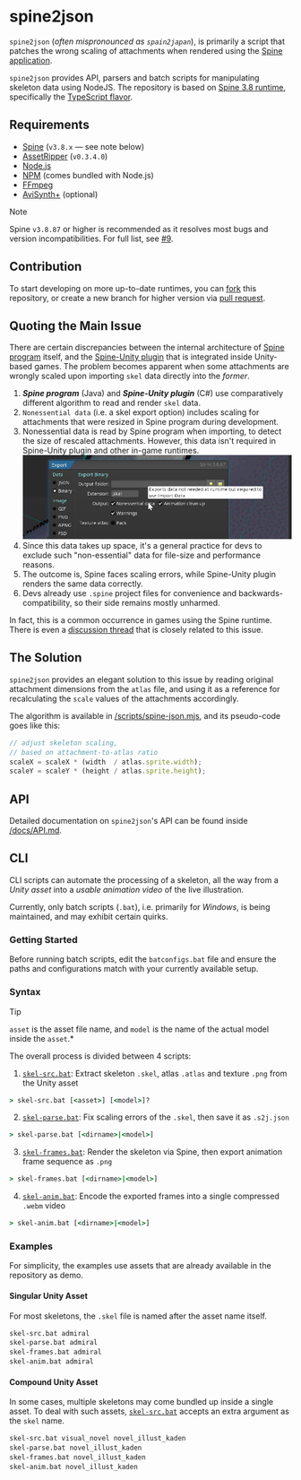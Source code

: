 # spine2json
`spine2json` (*often mispronounced as `spain2japan`*), is primarily a script that patches the wrong scaling of attachments when rendered using the [Spine application](https://esotericsoftware.com/).

`spine2json` provides API, parsers and batch scripts for manipulating skeleton data using NodeJS. The repository is based on [Spine 3.8 runtime](https://github.com/EsotericSoftware/spine-runtimes/tree/3.8), specifically the [TypeScript flavor](https://github.com/EsotericSoftware/spine-runtimes/blob/3.8/spine-ts/core/src/SkeletonBinary.ts).

## Requirements
* [Spine](https://esotericsoftware.com/) (`v3.8.x` — see note below)
* [AssetRipper](https://github.com/AssetRipper/AssetRipper/releases/tag/0.3.4.0) (`v0.3.4.0`)
* [Node.js](https://nodejs.org/en/download/prebuilt-installer)
* [NPM](https://github.com/npm/cli#installation) (comes bundled with Node.js)
* [FFmpeg](https://www.gyan.dev/ffmpeg/builds/#release-builds)
* [AviSynth+](https://avs-plus.net/get_started.html) (optional)

> [!NOTE]
> Spine `v3.8.87` or higher is recommended as it resolves most bugs and version incompatibilities. For full list, see [#9](/../../issues/9).

## Contribution
To start developing on more up-to-date runtimes, you can [fork](/../../fork) this repository, or create a new branch for higher version via [pull request](/../../pulls).

## Quoting the Main Issue
There are certain discrepancies between the internal architecture of [Spine program](https://esotericsoftware.com/) itself, and the [Spine-Unity plugin](https://en.esotericsoftware.com/spine-unity) that is integrated inside Unity-based games. The problem becomes apparent when some attachments are wrongly scaled upon importing `skel` data directly into the *former*.
1. ***Spine program*** (Java) and ***Spine-Unity plugin*** (C#) use comparatively different algorithm to read and render `skel` data.
2. `Nonessential data` (i.e. a skel export option) includes scaling for attachments that were resized in Spine program during development.
3. Nonessential data is read by Spine program when importing, to detect the size of rescaled attachments. However, this data isn't required in Spine-Unity plugin and other in-game runtimes. ![Verbatim: Nonessential data — Exports data not needed at runtime but required to use Import Data](/docs/nonessential_data.png)
4. Since this data takes up space, it's a general practice for devs to exclude such "non-essential" data for file-size and performance reasons.
5. The outcome is, Spine faces scaling errors, while Spine-Unity plugin renders the same data correctly.
6. Devs already use `.spine` project files for convenience and backwards-compatibility, so their side remains mostly unharmed.

In fact, this is a common occurrence in games using the Spine runtime. There is even a [discussion thread](https://en.esotericsoftware.com/forum/d/9066-workaround-for-missing-mesh-data/3) that is closely related to this issue.

## The Solution
`spine2json` provides an elegant solution to this issue by reading original attachment dimensions from the `atlas` file, and using it as a reference for recalculating the `scale` values of the attachments accordingly.

The algorithm is available in [/scripts/spine-json.mjs](/scripts/spine-json.mjs), and its pseudo-code goes like this:

```js
// adjust skeleton scaling,
// based on attachment-to-atlas ratio
scaleX = scaleX * (width  / atlas.sprite.width);
scaleY = scaleY * (height / atlas.sprite.height);
```

## API
Detailed documentation on `spine2json`'s API can be found inside [/docs/API.md](/docs/API.md).

## CLI
CLI scripts can automate the processing of a skeleton, all the way from a *Unity asset* into a *usable animation video* of the live illustration.

Currently, only batch scripts (`.bat`), i.e. primarily for *Windows*, is being maintained, and may exhibit certain quirks.

### Getting Started
Before running batch scripts, edit the `batconfigs.bat` file and ensure the paths and configurations match with your currently available setup.

### Syntax
> [!TIP]
> `asset` is the asset file name, and `model` is the name of the actual model inside the `asset`.*

The overall process is divided between 4 scripts:
1. [`skel-src.bat`](/skel-src.bat): Extract skeleton `.skel`, atlas `.atlas` and texture `.png` from the Unity asset
```cmd
> skel-src.bat [<asset>] [<model>]?
```
2. [`skel-parse.bat`](/skel-parse.bat): Fix scaling errors of the `.skel`, then save it as `.s2j.json`
```cmd
> skel-parse.bat [<dirname>|<model>]
```
3. [`skel-frames.bat`](/skel-frames.bat): Render the skeleton via Spine, then export animation frame sequence as `.png`
```cmd
> skel-frames.bat [<dirname>|<model>]
```
4. [`skel-anim.bat`](/skel-anim.bat): Encode the exported frames into a single compressed `.webm` video
```cmd
> skel-anim.bat [<dirname>|<model>]
```

### Examples
For simplicity, the examples use assets that are already available in the repository as demo.

#### Singular Unity Asset
For most skeletons, the `.skel` file is named after the asset name itself.
```cmd
skel-src.bat admiral
skel-parse.bat admiral
skel-frames.bat admiral
skel-anim.bat admiral
```

#### Compound Unity Asset
In some cases, multiple skeletons may come bundled up inside a single asset. To deal with such assets, [`skel-src.bat`](/skel-src.bat) accepts an extra argument as the `skel` name.
```cmd
skel-src.bat visual_novel novel_illust_kaden
skel-parse.bat novel_illust_kaden
skel-frames.bat novel_illust_kaden
skel-anim.bat novel_illust_kaden
```
